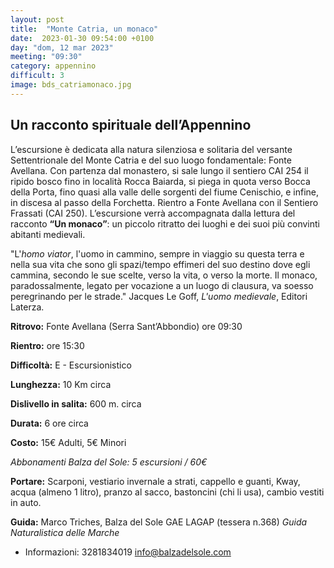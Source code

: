 ```yaml
---
layout: post
title:  "Monte Catria, un monaco"
date:  2023-01-30 09:54:00 +0100
day: "dom, 12 mar 2023"
meeting: "09:30"
category: appennino 
difficult: 3
image: bds_catriamonaco.jpg
---
```


## Un racconto spirituale dell’Appennino

L’escursione è dedicata alla natura silenziosa e solitaria del versante Settentrionale del Monte Catria e del suo luogo fondamentale: Fonte Avellana. Con partenza dal monastero, si sale lungo il sentiero CAI 254 il ripido bosco fino in località Rocca Baiarda, si piega in quota verso Bocca della Porta, fino quasi alla valle delle sorgenti del fiume Cenischio, e infine, in discesa al passo della Forchetta. Rientro a Fonte Avellana con il Sentiero Frassati (CAI 250). L’escursione verrà accompagnata dalla lettura del racconto **“Un monaco”**: un piccolo ritratto dei luoghi e dei suoi più convinti abitanti medievali. 

"L'*homo viator*, l'uomo in cammino, sempre in viaggio su questa terra e nella sua vita che sono gli spazi/tempo effimeri del suo destino dove egli cammina, secondo le sue scelte, verso la vita, o verso la morte. Il monaco, paradossalmente, legato per vocazione a un luogo di clausura, va soesso peregrinando per le strade."
Jacques Le Goff, *L'uomo medievale*, Editori Laterza.


**Ritrovo:** Fonte Avellana (Serra Sant’Abbondio) ore 09:30

**Rientro:** ore 15:30 

**Difficoltà:** E - Escursionistico

**Lunghezza:** 10 Km circa

**Dislivello in salita:** 600 m. circa

**Durata:** 6 ore circa

**Costo:** 15€ Adulti, 5€ Minori

*Abbonamenti Balza del Sole: 5 escursioni / 60€*

**Portare:** Scarponi, vestiario invernale a strati, cappello e guanti, Kway, acqua (almeno 1 litro), pranzo al sacco, bastoncini (chi li usa), cambio vestiti in auto.

**Guida:** Marco Triches, Balza del Sole GAE LAGAP (tessera n.368)
*Guida Naturalistica delle Marche*
+ Informazioni:    3281834019    info@balzadelsole.com
